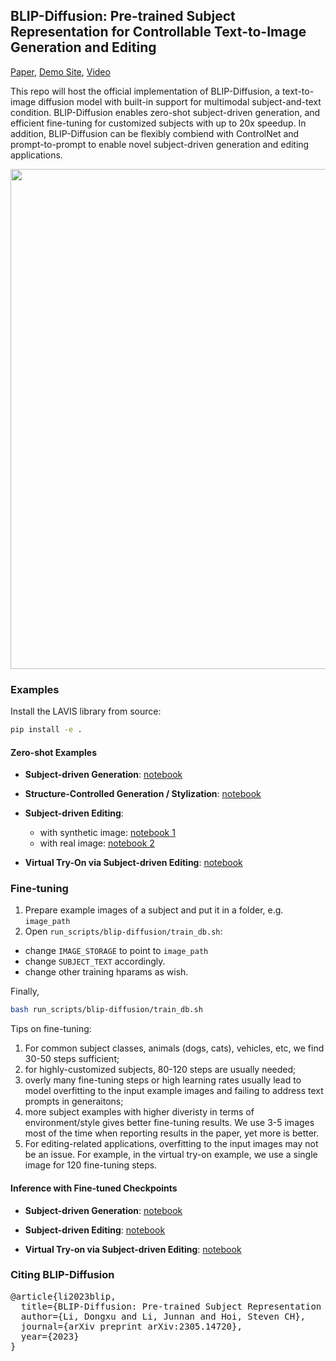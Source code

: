 ## BLIP-Diffusion: Pre-trained Subject Representation for Controllable Text-to-Image Generation and Editing
[Paper](https://arxiv.org/abs/2305.14720), [Demo Site](https://dxli94.github.io/BLIP-Diffusion-website/), [Video](https://youtu.be/Wf09s4JnDb0)

This repo will host the official implementation of BLIP-Diffusion, a text-to-image diffusion model with built-in support for multimodal subject-and-text condition. BLIP-Diffusion enables zero-shot subject-driven generation, and efficient fine-tuning for customized subjects with up to 20x speedup. In addition, BLIP-Diffusion can be flexibly combiend with ControlNet and prompt-to-prompt to enable novel subject-driven generation and editing applications.

<img src="teaser-website.png" width="800">


### Examples

Install the LAVIS library from source:

```bash
pip install -e .
```

#### Zero-shot Examples
- **Subject-driven Generation**: [notebook](https://github.com/dxli94/LAVIS-2/tree/20230623-blip-diffusion-documentation/projects/blip-diffusion/notebooks/generation_zeroshot.ipynb)

- **Structure-Controlled Generation / Stylization**: [notebook](https://github.com/dxli94/LAVIS-2/tree/20230623-blip-diffusion-documentation/projects/blip-diffusion/notebooks/stylization.ipynb)

- **Subject-driven Editing**:
  - with synthetic image: [notebook 1](https://github.com/dxli94/LAVIS-2/tree/20230623-blip-diffusion-documentation/projects/blip-diffusion/notebooks/editing_synthetic_zeroshot.ipynb)
  - with real image: [notebook 2](https://github.com/dxli94/LAVIS-2/tree/20230623-blip-diffusion-documentation/projects/blip-diffusion/notebooks/editing_real_zeroshot.ipynb)

- **Virtual Try-On via Subject-driven Editing**: [notebook](https://github.com/dxli94/LAVIS-2/tree/20230623-blip-diffusion-documentation/projects/blip-diffusion/notebooks/editing_tryon_zeroshot.ipynb)


### Fine-tuning
1. Prepare example images of a subject and put it in a folder, e.g. ``image_path``
2. Open ``run_scripts/blip-diffusion/train_db.sh``:
-  change ``IMAGE_STORAGE`` to point to ``image_path``
-  change ``SUBJECT_TEXT`` accordingly.
-  change other training hparams as wish.

Finally,

```bash
bash run_scripts/blip-diffusion/train_db.sh
```

Tips on fine-tuning:

1. For common subject classes, animals (dogs, cats), vehicles, etc, we find 30-50 steps sufficient;
2. for highly-customized subjects, 80-120 steps are usually needed;
3. overly many fine-tuning steps or high learning rates usually lead to model overfitting to the input example images and failing to address text prompts in generaitons;
3. more subject examples with higher diveristy in terms of environment/style gives better fine-tuning results. We use 3-5 images most of the time when reporting results in the paper, yet more is better.
4. For editing-related applications, overfitting to the input images may not be an issue. For example, in the virtual try-on example, we use a single image for 120 fine-tuning steps.


#### Inference with Fine-tuned Checkpoints
- **Subject-driven Generation**: [notebook](https://github.com/dxli94/LAVIS-2/tree/20230623-blip-diffusion-documentation/projects/blip-diffusion/notebooks/generation_finetuned_dog.ipynb)

- **Subject-driven Editing**: [notebook](https://github.com/dxli94/LAVIS-2/tree/20230623-blip-diffusion-documentation/projects/blip-diffusion/notebooks/editing_real_finetuned.ipynb)

- **Virtual Try-on via Subject-driven Editing**: [notebook](https://github.com/dxli94/LAVIS-2/tree/20230623-blip-diffusion-documentation/projects/blip-diffusion/notebooks/editing_tryon_finetuned.ipynb)

### Citing BLIP-Diffusion
<pre>
@article{li2023blip,
  title={BLIP-Diffusion: Pre-trained Subject Representation for Controllable Text-to-Image Generation and Editing},
  author={Li, Dongxu and Li, Junnan and Hoi, Steven CH},
  journal={arXiv preprint arXiv:2305.14720},
  year={2023}
}
</pre>